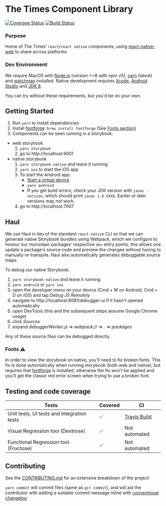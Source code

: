 # The Times Component Library

[![Coverage Status](https://coveralls.io/repos/github/newsuk/times-components/badge.svg)](https://coveralls.io/github/newsuk/times-components)
[![Build Status](https://travis-ci.org/newsuk/times-components.svg?branch=master)](https://travis-ci.org/newsuk/times-components)

### Purpose

Home of The Times' `react`/`react native` components, using
[react-native-web](https://github.com/necolas/react-native-web) to share across
platforms

### Dev Environment

We require MacOS with [Node.js](https://nodejs.org) (version >=8 with npm v5),
[yarn](https://yarnpkg.com) (latest) and
[watchman](https://facebook.github.io/watchman) installed. Native development
requires [Xcode](https://developer.apple.com/xcode),
[Android Studio](https://developer.android.com/studio/index.html) and
[JDK 8](http://www.oracle.com/technetwork/java/javase/downloads/java-archive-javase8-2177648.html).

You can try without these requirements, but you'd be on your own.

## Getting Started

1. Run `yarn` to install dependencies
2. Install [fontforge](http://fontforge.github.io/en-US/): `brew install
   fontforge` (See [Fonts section](#fonts))
3. Components can be seen running in a storybook:

* web storybook
  1. `yarn storybook`
  2. go to http://localhost:9001
* native storybook
  1. `yarn storybook-native` and leave it running
  2. `yarn ios` to start the iOS app
  3. To start the Android app:
     * [Start a virtual device](https://developer.android.com/studio/run/managing-avds.html)
     * `yarn android`
     * If you get build errors, check your JDK version with `javac -version`,
       which should print `javac 1.8.XXXX`. Earlier or later versions may not
       work.
  4. go to http://localhost:7007

## Haul

We use Haul in lieu of the standard `react-native` CLI so that we can generate native Storybook bundles using Webpack, which we configure to honour our monorepo packages' respective `dev` entry points; this allows one update a package's source code and preview the changes without having to manually re-transpile. Haul also automatically generates debuggable source maps.

To debug our native Storybook:

1. `yarn storybook-native` and leave it running
2. `yarn android` or `yarn ios`
3. open the developer menu on your device (Cmd + M on Android, Cmd + D on iOS) and tap _Debug JS Remotely_
4. navigate to http://localhost:8081/debugger-ui if it hasn't opened automatically
5. open DevTools (this and the subsequent steps assume Google Chrome usage)
6. click _Sources_
7. expand _debuggerWorker.js_ => _webpack://_ => _._ => _packages_

Any of these source files can be debugged directly.


### Fonts ⚠️

In order to view the storybook on native, you'll need to fix broken fonts. This
fix is done automatically when running storybook (both web and native), but
requires that [fontforge](http://fontforge.github.io/en-US/) is installed,
otherwise the fix won't be applied and you'll get the classic red error screen
when trying to use a broken font.

## Testing and code coverage

| Tests                                      | Covered            | CI                                                            |
| ------------------------------------------ | ------------------ | ------------------------------------------------------------- |
| Unit tests, UI tests and Integration tests | :white_check_mark: | [Travis Build](https://travis-ci.org/newsuk/times-components) |
| Visual Regression tool (Dextrose)          | :white_check_mark: | Not automated                                                 |
| Functional Regression tool (Fructose)      | :white_check_mark: | Not automated                                                 |

## Contributing

See the [CONTRIBUTING.md](.github/CONTRIBUTING.md) for an extensive breakdown of
the project

`yarn commit` will commit files (same as `git commit`), and will aid the
contributor with adding a suitable commit message inline with
[conventional changelog](https://github.com/commitizen/cz-cli)
